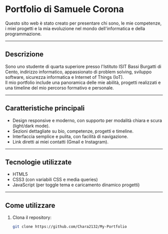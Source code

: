 # Portfolio di Samuele Corona

Questo sito web è stato creato per presentare chi sono, le mie competenze, i miei progetti e la mia evoluzione nel mondo dell'informatica e della programmazione.

---

## Descrizione

Sono uno studente di quarta superiore presso l'Istituto ISIT Bassi Burgatti di Cento, indirizzo informatico, appassionato di problem solving, sviluppo software, sicurezza informatica e Internet of Things (IoT).  
Il mio portfolio include una panoramica delle mie abilità, progetti realizzati e una timeline del mio percorso formativo e personale.

---

## Caratteristiche principali

- Design responsive e moderno, con supporto per modalità chiara e scura (light/dark mode).
- Sezioni dettagliate su bio, competenze, progetti e timeline.
- Interfaccia semplice e pulita, con facilità di navigazione.
- Link diretti ai miei contatti (Gmail e Instagram).

---

## Tecnologie utilizzate

- HTML5
- CSS3 (con variabili CSS e media queries)
- JavaScript (per toggle tema e caricamento dinamico progetti)

---

## Come utilizzare

1. Clona il repository:

   ```bash
   git clone https://github.com/Chara2132/My-Portfolio
